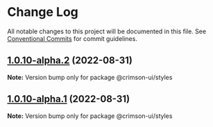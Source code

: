 # Change Log

All notable changes to this project will be documented in this file.
See [Conventional Commits](https://conventionalcommits.org) for commit guidelines.

## [1.0.10-alpha.2](https://github.com/gabrieloureiro/-crimson-ui/compare/@crimson-ui/styles@1.0.10-alpha.1...@crimson-ui/styles@1.0.10-alpha.2) (2022-08-31)

**Note:** Version bump only for package @crimson-ui/styles





## [1.0.10-alpha.1](https://github.com/gabrieloureiro/-crimson-ui/compare/@crimson-ui/styles@1.0.10-alpha.0...@crimson-ui/styles@1.0.10-alpha.1) (2022-08-31)

**Note:** Version bump only for package @crimson-ui/styles
